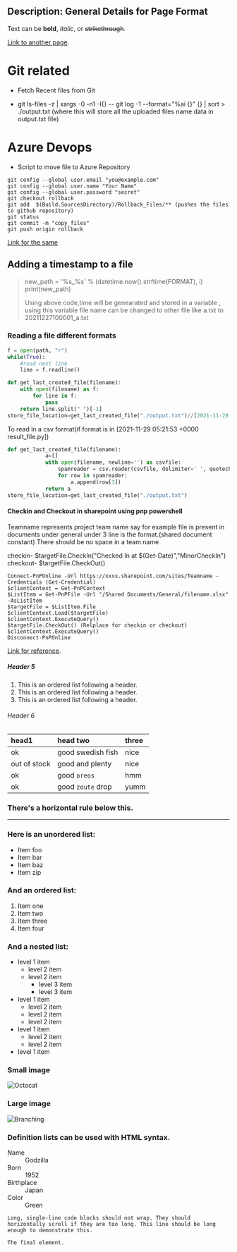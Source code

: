 
Description: General Details for Page Format
---

Text can be **bold**, _italic_, or ~~strikethrough~~.

[Link to another page](https://www.youtube.com/channel/UCvScgo6mAvbMEjszK4sSj6g).


# Git related

* Fetch Recent files from Git
- git ls-files -z | xargs -0 -n1 -I{} -- git log -1 --format="%ai {}" {} | sort > ./output.txt (where this will store all the uploaded files name data in output.txt file)

# Azure Devops

* Script to move file to Azure Repository
```
git config --global user.email "you@example.com"
git config --global user.name "Your Name"
git config --global user.password "secret"
git checkout rollback
git add  $(Build.SourcesDirectory)/Rollback_Files/** (pushes the files to github repository)
git status
git commit -m "copy_files"
git push origin rollback
```
[Link for the same](https://stackoverflow.com/questions/66323959/how-to-move-azure-git-repos-file-from-one-folder-to-another-folder-using-azure-d)

## Adding a timestamp to a file

> new_path = '%s_%s' % (datetime.now().strftime(FORMAT), i)
> print(new_path)
>
> Using above code,time will be genearated and stored in a variable , using this variable file name can be changed to other file like a.txt to 20211227100001_a.txt

### Reading a file different formats

```python
f = open(path, "r")
while(True):
    #read next line
    line = f.readline()
```

```python
def get_last_created_file(filename):
    with open(filename) as f:
        for line in f:
            pass
    return line.split(" ")[-1]
store_file_location=get_last_created_file("./output.txt")//[2021-11-29 05:21:53 +0000 result_file.py]
```
To read in a csv format(if format is in [2021-11-29 05:21:53 +0000 result_file.py])
```python
def get_last_created_file(filename):
            a=[]
            with open(filename, newline='') as csvfile:
                spamreader = csv.reader(csvfile, delimiter=' ', quotechar='|')
                for row in spamreader:
                    a.append(row[3])
            return a
store_file_location=get_last_created_file("./output.txt") 
```

#### Checkin and Checkout in sharepoint using pnp powershell

Teamname represents project team name
say for example file is present in documents under general under 3 line is the format.(shared document constant)
There should be no space in a team name

checkin- $targetFile.CheckIn("Checked In at $(Get-Date)","MinorCheckIn")
checkout- $targetFile.CheckOut()
```
Connect-PnPOnline -Url https://xxxx.sharepoint.com/sites/Teamname -Credentials (Get-Credential)
$clientContext = Get-PnPContext
$ListItem = Get-PnPFile -Url "/Shared Documents/General/filename.xlsx" -AsListItem
$targetFile = $ListItem.File
$clientContext.Load($targetFile)
$clientContext.ExecuteQuery()
$targetFile.CheckOut() (Relplace for checkin or checkout)
$clientContext.ExecuteQuery()
Disconnect-PnPOnline
```
[Link for reference](https://www.codesharepoint.com/powershell/check-in-file-in-sharepoint-using-powershell).

##### Header 5

1.  This is an ordered list following a header.
2.  This is an ordered list following a header.
3.  This is an ordered list following a header.

###### Header 6

| head1        | head two          | three |
|:-------------|:------------------|:------|
| ok           | good swedish fish | nice  |
| out of stock | good and plenty   | nice  |
| ok           | good `oreos`      | hmm   |
| ok           | good `zoute` drop | yumm  |

### There's a horizontal rule below this.

* * *

### Here is an unordered list:

*   Item foo
*   Item bar
*   Item baz
*   Item zip

### And an ordered list:

1.  Item one
1.  Item two
1.  Item three
1.  Item four

### And a nested list:

- level 1 item
  - level 2 item
  - level 2 item
    - level 3 item
    - level 3 item
- level 1 item
  - level 2 item
  - level 2 item
  - level 2 item
- level 1 item
  - level 2 item
  - level 2 item
- level 1 item

### Small image

![Octocat](https://github.githubassets.com/images/icons/emoji/octocat.png)

### Large image

![Branching](https://guides.github.com/activities/hello-world/branching.png)


### Definition lists can be used with HTML syntax.

<dl>
<dt>Name</dt>
<dd>Godzilla</dd>
<dt>Born</dt>
<dd>1952</dd>
<dt>Birthplace</dt>
<dd>Japan</dd>
<dt>Color</dt>
<dd>Green</dd>
</dl>

```
Long, single-line code blocks should not wrap. They should horizontally scroll if they are too long. This line should be long enough to demonstrate this.
```

```
The final element.
```
